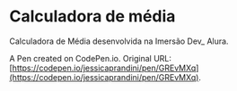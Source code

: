 # Calculadora de média

Calculadora de Média desenvolvida na Imersão Dev_ Alura.

A Pen created on CodePen.io. Original URL: [https://codepen.io/jessicaprandini/pen/GREvMXq](https://codepen.io/jessicaprandini/pen/GREvMXq).


